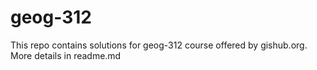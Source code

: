 # geog-312
This repo contains solutions for geog-312 course offered by gishub.org. More details in readme.md
